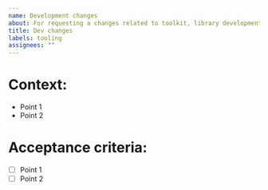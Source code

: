 ```yaml
---
name: Development changes
about: For requesting a changes related to toolkit, library development
title: Dev changes
labels: tooling
assignees: ""
---
```


# Context:

- Point 1
- Point 2

# Acceptance criteria:

- [ ] Point 1
- [ ] Point 2
